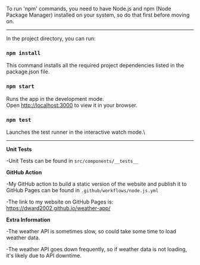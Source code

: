 To run 'npm' commands, you need to have Node.js and npm (Node Package Manager) installed on your system, so do that first before moving on.

___

In the project directory, you can run:

### `npm install`

This command installs all the required project dependencies listed in the package.json file.

### `npm start`

Runs the app in the development mode.\
Open [http://localhost:3000](http://localhost:3000) to view it in your browser.

### `npm test`

Launches the test runner in the interactive watch mode.\

***

__Unit Tests__

-Unit Tests can be found in `src/components/__tests__`

__GitHub Action__

-My GitHub action to build a static version of the website and publish it to GitHub Pages can be found in `.github/workflows/node.js.yml`

-The link to my website on GitHub Pages is: https://dward2002.github.io/weather-app/

__Extra Information__

-The weather API is sometimes slow, so could take some time to load weather data.
    
-The weather API goes down frequently, so if weather data is not loading, it's likely due to API downtime.